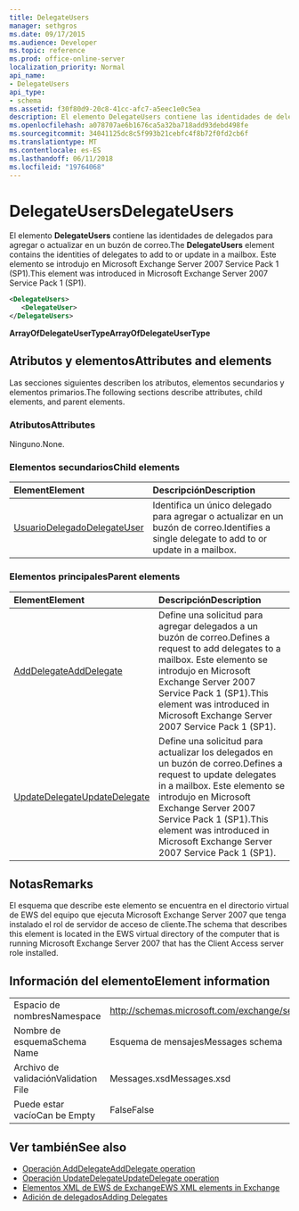 ```yaml
---
title: DelegateUsers
manager: sethgros
ms.date: 09/17/2015
ms.audience: Developer
ms.topic: reference
ms.prod: office-online-server
localization_priority: Normal
api_name:
- DelegateUsers
api_type:
- schema
ms.assetid: f30f80d9-20c8-41cc-afc7-a5eec1e0c5ea
description: El elemento DelegateUsers contiene las identidades de delegados para agregar o actualizar en un buzón de correo. Este elemento se introdujo en Microsoft Exchange Server 2007 Service Pack 1 (SP1).
ms.openlocfilehash: a078707ae6b1676ca5a32ba718add93debd498fe
ms.sourcegitcommit: 34041125dc8c5f993b21cebfc4f8b72f0fd2cb6f
ms.translationtype: MT
ms.contentlocale: es-ES
ms.lasthandoff: 06/11/2018
ms.locfileid: "19764068"
---
```

# <a name="delegateusers"></a><span data-ttu-id="dd830-104">DelegateUsers</span><span class="sxs-lookup"><span data-stu-id="dd830-104">DelegateUsers</span></span>

<span data-ttu-id="dd830-105">El elemento **DelegateUsers** contiene las identidades de delegados para agregar o actualizar en un buzón de correo.</span><span class="sxs-lookup"><span data-stu-id="dd830-105">The **DelegateUsers** element contains the identities of delegates to add to or update in a mailbox.</span></span> <span data-ttu-id="dd830-106">Este elemento se introdujo en Microsoft Exchange Server 2007 Service Pack 1 (SP1).</span><span class="sxs-lookup"><span data-stu-id="dd830-106">This element was introduced in Microsoft Exchange Server 2007 Service Pack 1 (SP1).</span></span> 
  
```xml
<DelegateUsers>
   <DelegateUser>
</DelegateUsers>
```

<span data-ttu-id="dd830-107">**ArrayOfDelegateUserType**</span><span class="sxs-lookup"><span data-stu-id="dd830-107">**ArrayOfDelegateUserType**</span></span>

## <a name="attributes-and-elements"></a><span data-ttu-id="dd830-108">Atributos y elementos</span><span class="sxs-lookup"><span data-stu-id="dd830-108">Attributes and elements</span></span>

<span data-ttu-id="dd830-109">Las secciones siguientes describen los atributos, elementos secundarios y elementos primarios.</span><span class="sxs-lookup"><span data-stu-id="dd830-109">The following sections describe attributes, child elements, and parent elements.</span></span>
  
### <a name="attributes"></a><span data-ttu-id="dd830-110">Atributos</span><span class="sxs-lookup"><span data-stu-id="dd830-110">Attributes</span></span>

<span data-ttu-id="dd830-111">Ninguno.</span><span class="sxs-lookup"><span data-stu-id="dd830-111">None.</span></span>
  
### <a name="child-elements"></a><span data-ttu-id="dd830-112">Elementos secundarios</span><span class="sxs-lookup"><span data-stu-id="dd830-112">Child elements</span></span>

|<span data-ttu-id="dd830-113">**Element**</span><span class="sxs-lookup"><span data-stu-id="dd830-113">**Element**</span></span>|<span data-ttu-id="dd830-114">**Descripción**</span><span class="sxs-lookup"><span data-stu-id="dd830-114">**Description**</span></span>|
|:-----|:-----|
|[<span data-ttu-id="dd830-115">UsuarioDelegado</span><span class="sxs-lookup"><span data-stu-id="dd830-115">DelegateUser</span></span>](delegateuser.md) <br/> |<span data-ttu-id="dd830-116">Identifica un único delegado para agregar o actualizar en un buzón de correo.</span><span class="sxs-lookup"><span data-stu-id="dd830-116">Identifies a single delegate to add to or update in a mailbox.</span></span>  <br/> |
   
### <a name="parent-elements"></a><span data-ttu-id="dd830-117">Elementos principales</span><span class="sxs-lookup"><span data-stu-id="dd830-117">Parent elements</span></span>

|<span data-ttu-id="dd830-118">**Element**</span><span class="sxs-lookup"><span data-stu-id="dd830-118">**Element**</span></span>|<span data-ttu-id="dd830-119">**Descripción**</span><span class="sxs-lookup"><span data-stu-id="dd830-119">**Description**</span></span>|
|:-----|:-----|
|[<span data-ttu-id="dd830-120">AddDelegate</span><span class="sxs-lookup"><span data-stu-id="dd830-120">AddDelegate</span></span>](adddelegate.md) <br/> |<span data-ttu-id="dd830-121">Define una solicitud para agregar delegados a un buzón de correo.</span><span class="sxs-lookup"><span data-stu-id="dd830-121">Defines a request to add delegates to a mailbox.</span></span> <span data-ttu-id="dd830-122">Este elemento se introdujo en Microsoft Exchange Server 2007 Service Pack 1 (SP1).</span><span class="sxs-lookup"><span data-stu-id="dd830-122">This element was introduced in Microsoft Exchange Server 2007 Service Pack 1 (SP1).</span></span>  <br/> |
|[<span data-ttu-id="dd830-123">UpdateDelegate</span><span class="sxs-lookup"><span data-stu-id="dd830-123">UpdateDelegate</span></span>](updatedelegate.md) <br/> |<span data-ttu-id="dd830-124">Define una solicitud para actualizar los delegados en un buzón de correo.</span><span class="sxs-lookup"><span data-stu-id="dd830-124">Defines a request to update delegates in a mailbox.</span></span> <span data-ttu-id="dd830-125">Este elemento se introdujo en Microsoft Exchange Server 2007 Service Pack 1 (SP1).</span><span class="sxs-lookup"><span data-stu-id="dd830-125">This element was introduced in Microsoft Exchange Server 2007 Service Pack 1 (SP1).</span></span>  <br/> |
   
## <a name="remarks"></a><span data-ttu-id="dd830-126">Notas</span><span class="sxs-lookup"><span data-stu-id="dd830-126">Remarks</span></span>

<span data-ttu-id="dd830-127">El esquema que describe este elemento se encuentra en el directorio virtual de EWS del equipo que ejecuta Microsoft Exchange Server 2007 que tenga instalado el rol de servidor de acceso de cliente.</span><span class="sxs-lookup"><span data-stu-id="dd830-127">The schema that describes this element is located in the EWS virtual directory of the computer that is running Microsoft Exchange Server 2007 that has the Client Access server role installed.</span></span>
  
## <a name="element-information"></a><span data-ttu-id="dd830-128">Información del elemento</span><span class="sxs-lookup"><span data-stu-id="dd830-128">Element information</span></span>

|||
|:-----|:-----|
|<span data-ttu-id="dd830-129">Espacio de nombres</span><span class="sxs-lookup"><span data-stu-id="dd830-129">Namespace</span></span>  <br/> |http://schemas.microsoft.com/exchange/services/2006/messages  <br/> |
|<span data-ttu-id="dd830-130">Nombre de esquema</span><span class="sxs-lookup"><span data-stu-id="dd830-130">Schema Name</span></span>  <br/> |<span data-ttu-id="dd830-131">Esquema de mensajes</span><span class="sxs-lookup"><span data-stu-id="dd830-131">Messages schema</span></span>  <br/> |
|<span data-ttu-id="dd830-132">Archivo de validación</span><span class="sxs-lookup"><span data-stu-id="dd830-132">Validation File</span></span>  <br/> |<span data-ttu-id="dd830-133">Messages.xsd</span><span class="sxs-lookup"><span data-stu-id="dd830-133">Messages.xsd</span></span>  <br/> |
|<span data-ttu-id="dd830-134">Puede estar vacío</span><span class="sxs-lookup"><span data-stu-id="dd830-134">Can be Empty</span></span>  <br/> |<span data-ttu-id="dd830-135">False</span><span class="sxs-lookup"><span data-stu-id="dd830-135">False</span></span>  <br/> |
   
## <a name="see-also"></a><span data-ttu-id="dd830-136">Ver también</span><span class="sxs-lookup"><span data-stu-id="dd830-136">See also</span></span>

- [<span data-ttu-id="dd830-137">Operación AddDelegate</span><span class="sxs-lookup"><span data-stu-id="dd830-137">AddDelegate operation</span></span>](adddelegate-operation.md) 
- [<span data-ttu-id="dd830-138">Operación UpdateDelegate</span><span class="sxs-lookup"><span data-stu-id="dd830-138">UpdateDelegate operation</span></span>](updatedelegate-operation.md)
- [<span data-ttu-id="dd830-139">Elementos XML de EWS de Exchange</span><span class="sxs-lookup"><span data-stu-id="dd830-139">EWS XML elements in Exchange</span></span>](ews-xml-elements-in-exchange.md)
- [<span data-ttu-id="dd830-140">Adición de delegados</span><span class="sxs-lookup"><span data-stu-id="dd830-140">Adding Delegates</span></span>](http://msdn.microsoft.com/library/3a744150-66a3-4a13-9433-793603ba5038%28Office.15%29.aspx)

